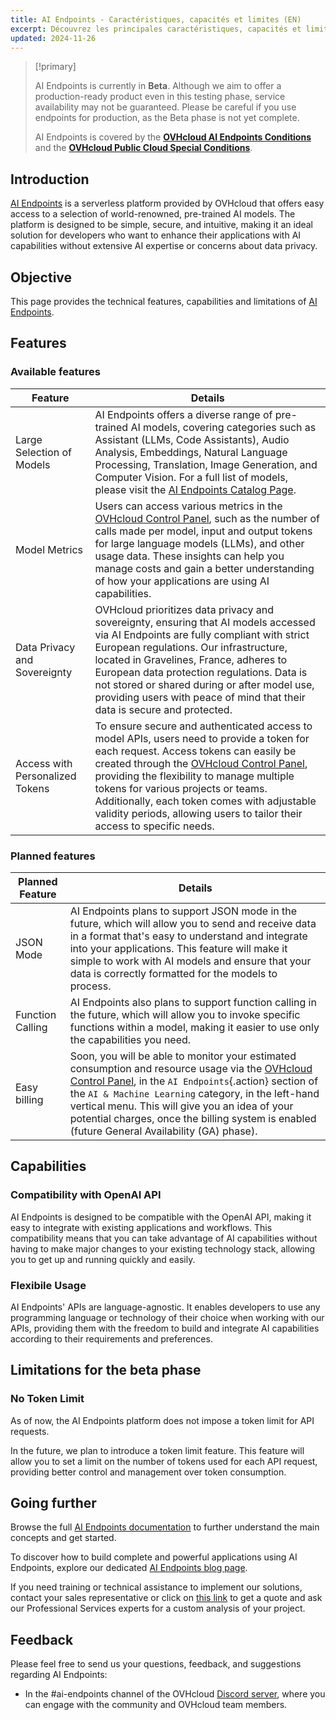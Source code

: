 ```yaml
---
title: AI Endpoints - Caractéristiques, capacités et limites (EN)
excerpt: Découvrez les principales caractéristiques, capacités et limites de AI Endpoints
updated: 2024-11-26
---
```


> [!primary]
>
> AI Endpoints is currently in **Beta**. Although we aim to offer a production-ready product even in this testing phase, service availability may not be guaranteed. Please be careful if you use endpoints for production, as the Beta phase is not yet complete.
>
> AI Endpoints is covered by the **[OVHcloud AI Endpoints Conditions](https://storage.gra.cloud.ovh.net/v1/AUTH_325716a587c64897acbef9a4a4726e38/contracts/48743bf-AI_Endpoints-ALL-1.1.pdf)** and the **[OVHcloud Public Cloud Special Conditions](https://storage.gra.cloud.ovh.net/v1/AUTH_325716a587c64897acbef9a4a4726e38/contracts/d2a208c-Conditions_particulieres_OVH_Stack-WE-9.0.pdf)**.
>

## Introduction

[AI Endpoints](https://endpoints.ai.cloud.ovh.net/) is a serverless platform provided by OVHcloud that offers easy access to a selection of world-renowned, pre-trained AI models. The platform is designed to be simple, secure, and intuitive, making it an ideal solution for developers who want to enhance their applications with AI capabilities without extensive AI expertise or concerns about data privacy.

## Objective

This page provides the technical features, capabilities and limitations of [AI Endpoints](https://endpoints.ai.cloud.ovh.net/).

## Features

### Available features

| Feature                                    | Details                                                                                                                                                                                                                                      |
|--------------------------------------------|----------------------------------------------------------------------------------------------------------------------------------------------------------------------------------------------------------------------------------------------|
| Large Selection of Models                        | AI Endpoints offers a diverse range of pre-trained AI models, covering categories such as Assistant (LLMs, Code Assistants), Audio Analysis, Embeddings, Natural Language Processing, Translation, Image Generation, and Computer Vision. For a full list of models, please visit the [AI Endpoints Catalog Page](https://endpoints.ai.cloud.ovh.net/catalog).                                                                          |
| Model Metrics | Users can access various metrics in the [OVHcloud Control Panel](/links/manager), such as the number of calls made per model, input and output tokens for large language models (LLMs), and other usage data. These insights can help you manage costs and gain a better understanding of how your applications are using AI capabilities.                                                                                              |
| Data Privacy and Sovereignty | OVHcloud prioritizes data privacy and sovereignty, ensuring that AI models accessed via AI Endpoints are fully compliant with strict European regulations. Our infrastructure, located in Gravelines, France, adheres to European data protection regulations. Data is not stored or shared during or after model use, providing users with peace of mind that their data is secure and protected.                                                                          |
| Access with Personalized Tokens | To ensure secure and authenticated access to model APIs, users need to provide a token for each request. Access tokens can easily be created through the [OVHcloud Control Panel](/links/manager), providing the flexibility to manage multiple tokens for various projects or teams. Additionally, each token comes with adjustable validity periods, allowing users to tailor their access to specific needs. 

### Planned features

| Planned Feature                                    | Details                                                                                                                                                                                                                                      |
|--------------------------------------------|----------------------------------------------------------------------------------------------------------------------------------------------------------------------------------------------------------------------------------------------|
| JSON Mode                        | AI Endpoints plans to support JSON mode in the future, which will allow you to send and receive data in a format that's easy to understand and integrate into your applications. This feature will make it simple to work with AI models and ensure that your data is correctly formatted for the models to process.                                                                          |
| Function Calling | AI Endpoints also plans to support function calling in the future, which will allow you to invoke specific functions within a model, making it easier to use only the capabilities you need. |
| Easy billing | Soon, you will be able to monitor your estimated consumption and resource usage via the [OVHcloud Control Panel](/links/manager), in the `AI Endpoints`{.action} section of the `AI & Machine Learning` category, in the left-hand vertical menu. This will give you an idea of your potential charges, once the billing system is enabled (future General Availability (GA) phase).

## Capabilities

### Compatibility with OpenAI API

AI Endpoints is designed to be compatible with the OpenAI API, making it easy to integrate with existing applications and workflows. This compatibility means that you can take advantage of AI capabilities without having to make major changes to your existing technology stack, allowing you to get up and running quickly and easily.

### Flexibile Usage

AI Endpoints' APIs are language-agnostic. It enables developers to use any programming language or technology of their choice when working with our APIs, providing them with the freedom to build and integrate AI capabilities according to their requirements and preferences.

## Limitations for the beta phase

### No Token Limit

As of now, the AI Endpoints platform does not impose a token limit for API requests.

In the future, we plan to introduce a token limit feature. This feature will allow you to set a limit on the number of tokens used for each API request, providing better control and management over token consumption.

## Going further

Browse the full [AI Endpoints documentation](/products/public-cloud-ai-and-machine-learning-ai-endpoints) to further understand the main concepts and get started.

To discover how to build complete and powerful applications using AI Endpoints, explore our dedicated [AI Endpoints blog page](https://blog.ovhcloud.com/tag/ai-endpoints/).

If you need training or technical assistance to implement our solutions, contact your sales representative or click on [this link](/links/professional-services) to get a quote and ask our Professional Services experts for a custom analysis of your project.

## Feedback

Please feel free to send us your questions, feedback, and suggestions regarding AI Endpoints:

- In the #ai-endpoints channel of the OVHcloud [Discord server](https://discord.gg/ovhcloud), where you can engage with the community and OVHcloud team members.
